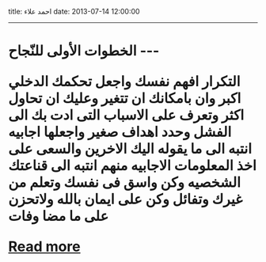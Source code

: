 title: احمد علاء
date: 2013-07-14 12:00:00


---
<h1> الخطوات الأولى للنّجاح
---

التكرار افهم نفسك واجعل تحكمك الدخلي اكبر وان بامكانك ان تتغير وعليك ان تحاول اكثر وتعرف على الاسباب التى ادت بك الى الفشل وحدد اهداف صغير واجعلها اجابيه انتبه الى ما يقوله اليك الاخرين والسعى على اخذ المعلومات الاجابيه منهم انتبه الى قناعتك الشخصيه وكن واسق فى نفسك وتعلم من غيرك وتفائل وكن على ايمان بالله ولاتحزن على ما مضا وفات

[Read more](http://canvip.github.io/)

 